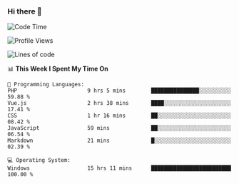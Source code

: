 ### Hi there 👋
<!--START_SECTION:waka-->
![Code Time](http://img.shields.io/badge/Code%20Time-46%20hrs%2048%20mins-blue)

![Profile Views](http://img.shields.io/badge/Profile%20Views-1-blue)

![Lines of code](https://img.shields.io/badge/From%20Hello%20World%20I%27ve%20Written-294.6%20thousand%20lines%20of%20code-blue)

📊 **This Week I Spent My Time On** 

```text
💬 Programming Languages: 
PHP                      9 hrs 5 mins        ███████████████░░░░░░░░░░   59.88 % 
Vue.js                   2 hrs 38 mins       ████░░░░░░░░░░░░░░░░░░░░░   17.41 % 
CSS                      1 hr 16 mins        ██░░░░░░░░░░░░░░░░░░░░░░░   08.42 % 
JavaScript               59 mins             ██░░░░░░░░░░░░░░░░░░░░░░░   06.54 % 
Markdown                 21 mins             █░░░░░░░░░░░░░░░░░░░░░░░░   02.39 % 

💻 Operating System: 
Windows                  15 hrs 11 mins      █████████████████████████   100.00 % 
```


<!--END_SECTION:waka-->
<!--
**AnimeruFR/AnimeruFR** is a ✨ _special_ ✨ repository because its `README.md` (this file) appears on your GitHub profile.

Here are some ideas to get you started:

- 🔭 I’m currently working on ...
- 🌱 I’m currently learning ...
- 👯 I’m looking to collaborate on ...
- 🤔 I’m looking for help with ...
- 💬 Ask me about ...
- 📫 How to reach me: ...
- 😄 Pronouns: ...
- ⚡ Fun fact: ...
-->

